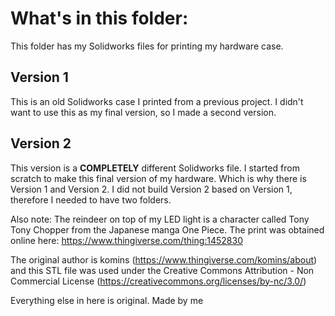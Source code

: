 # What's in this folder:
This folder has my Solidworks files for printing my hardware case. 

## Version 1
This is an old Solidworks case I printed from a previous project. I didn't want to use this as my final version, so I made a second version.

## Version 2
This version is a __COMPLETELY__ different Solidworks file. I started from scratch to make this final version of my hardware. Which is why there is Version 1 and Version 2. I did not build Version 2 based on Version 1, therefore I needed to have two folders. 

Also note: The reindeer on top of my LED light is a character called Tony Tony Chopper from the Japanese manga One Piece. The print was obtained online here: https://www.thingiverse.com/thing:1452830

The original author is komins (https://www.thingiverse.com/komins/about) and this STL file was used under the Creative Commons Attribution - Non Commercial License (https://creativecommons.org/licenses/by-nc/3.0/)

Everything else in here is original. Made by me
